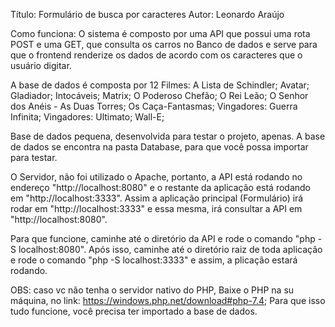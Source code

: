 Título: Formulário de busca por caracteres
Autor: Leonardo Araújo

Como funciona: O sistema é composto por uma API que possui uma rota POST e uma GET, que consulta os carros no Banco de dados e serve para que o frontend renderize os dados de acordo com os caracteres que o usuário digitar.

A base de dados é composta por 12 Filmes:
        A Lista de Schindler;
        Avatar;
        Gladiador;
        Intocáveis;
        Matrix;
        O Poderoso Chefão;
        O Rei Leão;
        O Senhor dos Anéis - As Duas Torres;
        Os Caça-Fantasmas;
        Vingadores: Guerra Infinita;
        Vingadores: Ultimato;
        Wall-E;

Base de dados pequena, desenvolvida para testar o projeto, apenas.
A base de dados se encontra na pasta Database, para que você possa importar para testar.

O Servidor, não foi utilizado o Apache, portanto, a API está rodando no endereço "http://localhost:8080"
e o restante da aplicação está rodando em "http://localhost:3333". Assim a aplicação principal (Formulário)
irá rodar em "http://localhost:3333" e essa mesma, irá consultar a API em "http://localhost:8080".

Para que funcione, caminhe até o diretório da API e rode o comando "php -S localhost:8080". Após isso,
caminhe até o diretório raiz de toda aplicação e rode o comando "php -S localhost:3333" e assim, a plicação estará rodando.

OBS: caso vc não tenha o servidor nativo do PHP, Baixe o PHP na su máquina, no link:
    https://windows.php.net/download#php-7.4;
    Para que isso tudo funcione, você precisa ter importado a base de dados.